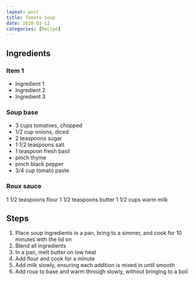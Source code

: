 ```yaml
---
layout: post
title: Tomato Soup
date: 2020-03-12
categories: [Recipe]
---
```


## Ingredients

### Item 1

* Ingredient 1
* Ingredient 2
* Ingredient 3


### Soup base

* 3 cups tomatoes, chopped
* 1/2 cup onions, diced
* 2 teaspoons sugar
* 1 1/2 teaspoons salt
* 1 teaspoon fresh basil
* pinch thyme
* pinch black pepper
* 3/4 cup tomato paste

### Roux sauce

1 1/2 teaspoons flour
1 1/2 teaspoons butter
1 1/2 cups warm milk

## Steps

1. Place soup ingredients in a pan, bring to a simmer, and cook for 10 minutes with the lid on
1. Blend all ingredients
1. In a pan, melt butter on low heat
1. Add flour and cook for a minute
1. Add milk slowly, ensuring each addition is mixed in until smooth
1. Add roux to base and warm through slowly, without bringing to a boil
